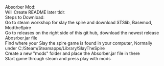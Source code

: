 Absorber Mod:  
Will Create README later tldr:  
Steps to Download:  
Go to steam workshop for slay the spire and download STSlib, Basemod, ModtheSpire  
Go to releases on the right side of this git hub, download the newest release Abosrber.jar file  
Find where your Slay the spire game is found in your computer, Normally under C:/Steam/Steamapps/Library/SlayTheSpire  
Create a new "mods" folder and place the Absorber.jar file in there  
Start game through steam and press play with mods  
